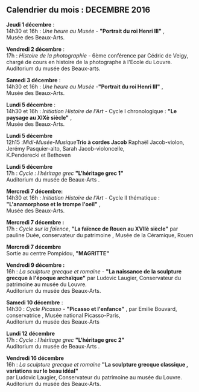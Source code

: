 ## Calendrier du mois : DECEMBRE 2016

**Jeudi 1 décembre** :  
14h30 et 16h : _Une heure au Musée_ - **"Portrait du roi Henri III"** ,  
Musée des Beaux-Arts.  

**Vendredi 2 décembre**  :  
17h : _Histoire de la photographie_ -  6ème  conférence par Cédric de Veigy, chargé de cours en histoire de la photographe à  l'Ecole du Louvre.  Auditorium du musée des Beaux-arts. 

**Samedi 3 décembre** :  
14h30 et 16h : _Une heure au Musée_ -**"Portrait du roi Henri III"** ,  
Musée des Beaux-Arts.  

**Lundi 5 décembre** :  
14h30 et 16h : _Initiation Histoire de l'Art_  - Cycle I chronologique : **"Le paysage au XIXè siècle"** ,  
Musée des Beaux-Arts.   

**Lundi 5 décembre**  
12h15 :_Midi-Musée-Musique_**Trio à cordes Jacob** Raphaël Jacob-violon, Jerémy Pasquier-alto, Sarah Jacob-violoncelle,  
K.Penderecki et Bethoven

**Lundi 5 décembre**  
17h : _Cycle :  l'héritage grec_ **"L'héritage grec 1"**  
Auditorium du musée de Beaux-Arts .   

**Mercredi 7 décembre:**  
14h30 et 16h : _Initiation Histoire de l'Art_  - Cycle II thématique : **"L'anamorphose et le trompe l'oeil"** ,  
Musée des Beaux-Arts.    

**Mercredi 7 décembre :**  
17h : _Cycle sur la faïence_,  **"La faïence de Rouen au XVIIè siècle"** par  pauline Duée, conservateur du patrimoine , Musée de la Céramique, Rouen  

**Mercredi 7 décembre**  
Sortie au centre Pompidou, **"MAGRITTE"**

**Vendredi 9 décembre :**  
16h : _La sculpture grecque et romaine_ -  **"La naissance de la sculpture grecque à l'époque archaïque"** par Ludovic Laugier, Conservateur du patrimoine au musée du Louvre.  
Auditorium du musée des Beaux-Arts.  

**Samedi 10 décembre** :  
14h30 : _Cycle Picasso_  - **"Picasso et l'enfance"** , par Emilie Bouvard, conservatrice , Musée national Picasso-Paris,  
Auditorium du musée des Beaux-Arts

**Lundi 12 décembre**  
17h : _Cycle :  l'héritage grec_ **"L'héritage grec 2"**  
Auditorium du musée de Beaux-Arts . 

**Vendredi 16 décembre**  
16h : _La sculpture grecque et romaine_ **"La sculpture grecque classique , variations sur le beau idéal"**  
par Ludovic Laugier, Conservateur du patrimoine au musée du Louvre.  
Auditorium du musée des Beaux-Arts.






 


